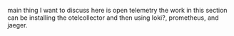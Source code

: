 main thing I want to discuss here is open telemetry
the work in this section can be installing the otelcollector
and then using loki?, prometheus, and jaeger.
